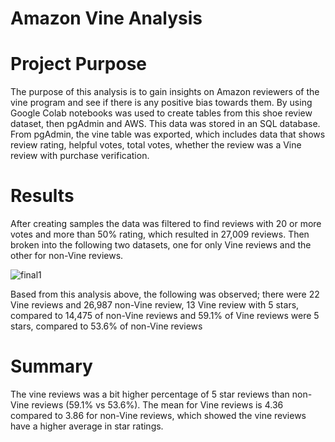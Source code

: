 # Amazon Vine Analysis

# Project Purpose
The purpose of this analysis is to gain insights on Amazon reviewers of the vine program and see if there is any positive bias towards them. By using
Google Colab notebooks was used to create tables from this shoe review dataset, then pgAdmin and AWS. This data was stored in an SQL database. From pgAdmin, the vine table was exported, which includes data that shows review rating, helpful votes, total votes, whether the review was a Vine review with purchase verification.

# Results

After creating samples the data was filtered to find reviews with 20 or more votes and more than 50% rating, which resulted in 27,009 reviews. Then broken into the following two datasets, one for only Vine reviews and the other for non-Vine reviews.

![final1](https://user-images.githubusercontent.com/82550431/136620927-392dd79b-ca94-4b64-b176-fe69c8128db9.PNG)

Based from this analysis above, the following was observed; there were 22 Vine reviews and 26,987 non-Vine review, 13 Vine review with 5 stars, compared to 14,475 of non-Vine reviews and 59.1% of Vine reviews were 5 stars, compared to 53.6% of non-Vine reviews

# Summary 
The vine reviews was a bit higher percentage of 5 star reviews than non-Vine reviews (59.1% vs 53.6%). The mean for Vine reviews is 4.36 compared to 3.86 for non-Vine reviews, which showed the vine reviews have a higher average in star ratings.
